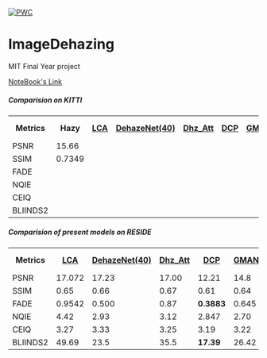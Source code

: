  	
[![PWC](https://img.shields.io/endpoint.svg?url=https://paperswithcode.com/badge/lca-net-light-convolutional-autoencoder-for/image-dehazing-on-reside)](https://paperswithcode.com/sota/image-dehazing-on-reside?p=lca-net-light-convolutional-autoencoder-for)
# ImageDehazing
 MIT Final Year project

[NoteBook's Link](https://nbviewer.jupyter.org/github/abubakrsiddq/ImageDehazing/tree/main/)

##### Comparision on KITTI
<table>
 <tr>
  <th>Metrics</th>
  <th><a >Hazy</a></th>
   <th><a href="models/LCA-net">LCA</a></th>
    <th><a href="models/DeHazenet">DehazeNet(40)</a></th>
    <th><a href="models/dehazenet_attention">Dhz_Att</a></th>
    <th><a href="models/DCP">DCP</a></th>
    <th><a href="models/GMAN_net">GMAN</a></th>
    <th><a href="models/GCA-net">GCA(30)</a></th>
    <th><a href="models/FFA-net">FFA(10)</a></th>
    <th><a href="models/unet">U-net</a></th>
  <th><a href="models/novel">Novel</a></th>
  
  
  </tr>
   <tr>
    <td>PSNR</td>
      <td>15.66</td>
    <td></td>
    <td></td>
    <td></td>
    <td></td>
    <td></td>
    <td></td>
    <td></td>
    <td></td>
    <td>31.35</td>
   </tr>
    <tr>
    <td>SSIM</td>
       <td>0.7349</td>
    <td></td>
    <td></td>
    <td></td>
    <td></td>
    <td></td>
    <td></td>
    <td></td>
    <td></td>   
     <td>0.946</td>
 </tr>
   
  <tr>
    <td>FADE</td>
             <td></td>
    <td></td>
    <td></td>
    <td></td>
    <td></td>
    <td></td>
    <td></td>
    <td></td>
    <td></td>
   <td></td>
  </tr>
  <tr>
    <td>NQIE</td>
             <td></td>
    <td></td>
    <td></td>
    <td></td>
    <td></td>
    <td></td>
    <td></td>
    <td></td>
    <td></td>
   <td></td>
  </tr>
  
  <tr>
    <td>CEIQ</td>
             <td></td>
    <td></td>
    <td></td>
    <td></td>
    <td></td>
    <td></td>
    <td></td>
    <td></td>
    <td></td>
   <td></td>
  </tr>
  <tr>
    <td>BLIINDS2</td>
             <td></td>
    <td></td>
    <td></td>
    <td></td>
    <td></td>
    <td></td>
    <td></td>
    <td></td>
    <td></td>
   <td></td>
  </tr>
 </table>
 
 
 
 
 
 
 
 
 
 
 
 
 
 

##### Comparision of present models on RESIDE

<table style="width:100%">
  <tr>
    <th>Metrics</th>
     <th><a href="models/LCA-net">LCA</a></th>
    <th><a href="models/DeHazenet">DehazeNet(40)</a></th>
    <th><a href="models/dehazenet_attention">Dhz_Att</a></th>
    <th><a href="models/DCP">DCP</a></th>
    <th><a href="models/GMAN_net">GMAN</a></th>
    <th><a href="models/GCA-net">GCA(30)</a></th>
    <th><a href="models/FFA-net">FFA(10)</a></th>
    <th><a href="models/unet">U-net</a></th>
   
  </tr>
  <tr>
    <td>PSNR</td>
      <td>17.072</td>
    <td>17.23</td>
    <td>17.00</td>
    <td>12.21</td>
    <td>14.8</td>
    <td>20.13</td>
    <td><b>20.67</b></td>
    <td>19.38</td>
   </tr>
    <tr>
    <td>SSIM</td>
     <td>0.65</td>
    <td>0.66</td>
  <td>0.67</td>
    <td>0.61</td>
  <td>0.64</td>
     <td>0.77</td>
      <td><b>0.79</b></td>
      <td>0.73</td>
   </tr>
   
  <tr>
    <td>FADE</td>
       <td>0.9542</td>
    <td>0.500</td>
  <td>0.87</td>
  <td><b>0.3883</b></td>
    <td>0.645</td>
  <td>0.91</td>
  <td>1.24</td>
  <td>0.68</td>
  </tr>
  <tr>
    <td>NQIE</td>
       <td>4.42</td>
    <td>2.93</td>
  <td>3.12</td>
    <td>2.847</td>
  <td>2.70</td>
  <td>2.7</td>
  <td><b>2.67</b></td>
  <td>3.71</td>
  </tr>
  
  <tr>
    <td>CEIQ</td>
       <td>3.27</td>
    <td>3.33</td>
  <td>3.25</td>
    <td>3.19</td>
  <td>3.22</td>
  <td>3.22</td>
  <td><b>3.42</b></td>
  <td>3.4</td>
  </tr>
  <tr>
    <td>BLIINDS2</td>
       <td>49.69</td>
    <td>23.5</td>
  <td>35.5</td>
    <td><b>17.39</b></td>
  <td>26.42</td>
  <td>27.5</td>
  <td>24.4</td>
  <td>39.11</td>
  </tr>
  </table>


